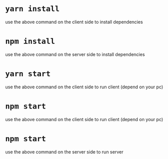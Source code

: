 # `yarn install`
use the above command on the client side to install dependencies

# `npm install`
use the above command on the server side to install dependencies

# `yarn start` 
use the above command on the client side to run client (depend on your pc)
# `npm start` 
use the above command on the client side to run client (depend on your pc)

# `npm start`
use the above command on the server side to run server